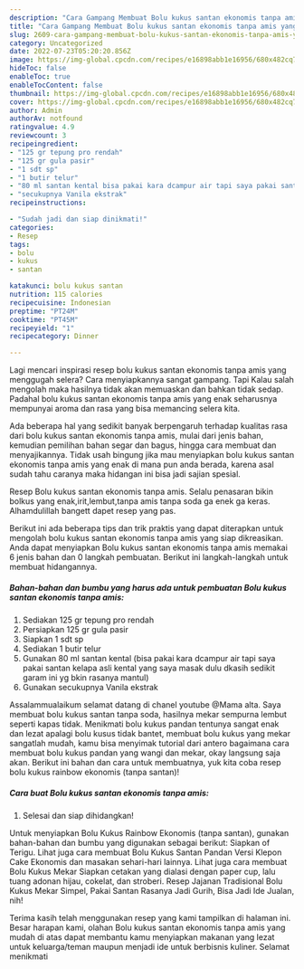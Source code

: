 ```yaml
---
description: "Cara Gampang Membuat Bolu kukus santan ekonomis tanpa amis yang Lezat, Buat Buka Puasa Enak Banget"
title: "Cara Gampang Membuat Bolu kukus santan ekonomis tanpa amis yang Lezat, Buat Buka Puasa Enak Banget"
slug: 2609-cara-gampang-membuat-bolu-kukus-santan-ekonomis-tanpa-amis-yang-lezat-buat-buka-puasa-enak-banget
category: Uncategorized
date: 2022-07-23T05:20:20.856Z
image: https://img-global.cpcdn.com/recipes/e16898abb1e16956/680x482cq70/bolu-kukus-santan-ekonomis-tanpa-amis-foto-resep-utama.jpg
hideToc: false
enableToc: true
enableTocContent: false
thumbnail: https://img-global.cpcdn.com/recipes/e16898abb1e16956/680x482cq70/bolu-kukus-santan-ekonomis-tanpa-amis-foto-resep-utama.jpg
cover: https://img-global.cpcdn.com/recipes/e16898abb1e16956/680x482cq70/bolu-kukus-santan-ekonomis-tanpa-amis-foto-resep-utama.jpg
author: Admin
authorAv: notfound
ratingvalue: 4.9
reviewcount: 3
recipeingredient:
- "125 gr tepung pro rendah"
- "125 gr gula pasir"
- "1 sdt sp"
- "1 butir telur"
- "80 ml santan kental bisa pakai kara dcampur air tapi saya pakai santan kelapa asli kental yang saya masak dulu dkasih sedikit garam ini yg bkin rasanya mantul"
- "secukupnya Vanila ekstrak"
recipeinstructions:

- "Sudah jadi dan siap dinikmati!"
categories:
- Resep
tags:
- bolu
- kukus
- santan

katakunci: bolu kukus santan 
nutrition: 115 calories
recipecuisine: Indonesian
preptime: "PT24M"
cooktime: "PT45M"
recipeyield: "1"
recipecategory: Dinner

---
```



Lagi mencari inspirasi resep bolu kukus santan ekonomis tanpa amis yang menggugah selera? Cara menyiapkannya sangat gampang. Tapi Kalau salah mengolah maka hasilnya tidak akan memuaskan dan bahkan tidak sedap. Padahal bolu kukus santan ekonomis tanpa amis yang enak seharusnya mempunyai aroma dan rasa yang bisa memancing selera kita.


Ada beberapa hal yang sedikit banyak berpengaruh terhadap kualitas rasa dari bolu kukus santan ekonomis tanpa amis, mulai dari jenis bahan, kemudian pemilihan bahan segar dan bagus, hingga cara membuat dan menyajikannya. Tidak usah bingung jika mau menyiapkan bolu kukus santan ekonomis tanpa amis yang enak di mana pun anda berada, karena asal sudah tahu caranya maka hidangan ini bisa jadi sajian spesial.

Resep Bolu kukus santan ekonomis tanpa amis. Selalu penasaran bikin bolkus yang enak,irit,lembut,tanpa amis tanpa soda ga enek ga keras. Alhamdulillah bangett dapet resep yang pas.


Berikut ini ada beberapa tips dan trik praktis yang dapat diterapkan untuk mengolah bolu kukus santan ekonomis tanpa amis yang siap dikreasikan. Anda dapat menyiapkan Bolu kukus santan ekonomis tanpa amis memakai 6 jenis bahan dan 0 langkah pembuatan. Berikut ini langkah-langkah untuk membuat hidangannya.

<!--inarticleads1-->

##### Bahan-bahan dan bumbu yang harus ada untuk pembuatan Bolu kukus santan ekonomis tanpa amis:

1. Sediakan 125 gr tepung pro rendah
1. Persiapkan 125 gr gula pasir
1. Siapkan 1 sdt sp
1. Sediakan 1 butir telur
1. Gunakan 80 ml santan kental (bisa pakai kara dcampur air tapi saya pakai santan kelapa asli kental yang saya masak dulu dkasih sedikit garam ini yg bkin rasanya mantul)
1. Gunakan secukupnya Vanila ekstrak


Assalammualaikum selamat datang di chanel youtube @Mama alta. Saya membuat bolu kukus santan tanpa soda, hasilnya mekar sempurna lembut seperti kapas tidak. Menikmati bolu kukus pandan tentunya sangat enak dan lezat apalagi bolu kusus tidak bantet, membuat bolu kukus yang mekar sangatlah mudah, kamu bisa menyimak tutorial dari antero bagaimana cara membuat bolu kukus pandan yang wangi dan mekar, okay langsung saja akan. Berikut ini bahan dan cara untuk membuatnya, yuk kita coba resep bolu kukus rainbow ekonomis (tanpa santan)! 

<!--inarticleads2-->

##### Cara buat Bolu kukus santan ekonomis tanpa amis:


1. Selesai dan siap dihidangkan!

Untuk menyiapkan Bolu Kukus Rainbow Ekonomis (tanpa santan), gunakan bahan-bahan dan bumbu yang digunakan sebagai berikut: Siapkan of Terigu. Lihat juga cara membuat Bolu Kukus Santan Pandan Versi Klepon Cake Ekonomis dan masakan sehari-hari lainnya. Lihat juga cara membuat Bolu Kukus Mekar Siapkan cetakan yang dialasi dengan paper cup, lalu tuang adonan hijau, cokelat, dan stroberi. Resep Jajanan Tradisional Bolu Kukus Mekar Simpel, Pakai Santan Rasanya Jadi Gurih, Bisa Jadi Ide Jualan, nih! 

Terima kasih telah menggunakan resep yang kami tampilkan di halaman ini. Besar harapan kami, olahan Bolu kukus santan ekonomis tanpa amis yang mudah di atas dapat membantu kamu menyiapkan makanan yang lezat untuk keluarga/teman maupun menjadi ide untuk berbisnis kuliner. Selamat menikmati
